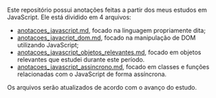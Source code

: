 Este repositório possui anotações feitas a partir dos meus estudos em JavaScript. Ele está dividido em 4 arquivos:
- [anotacoes_javascript.md](anotacoes_javascript.md), focado na linguagem propriamente dita;
- [anotacoes_javacript_dom.md](anotacoes_javascript_dom.md), focado na manipulação de DOM utilizando JavaScript;
- [anotacoes_javascript_objetos_relevantes.md](anotacoes_javascript_objetos_relevantes.md), focado em objetos relevantes que estudei durante este período.
- [anotacoes_javascript_assincrono.md](anotacoes_javascript_assincrono.md), focado em classes e funções relacionadas com o JavaScript de forma assíncrona.

Os arquivos serão atualizados de acordo com o avanço do estudo.
